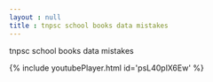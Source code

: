 ```yaml
---
layout : null
title : tnpsc school books data mistakes
---
```


tnpsc school books data mistakes



{% include youtubePlayer.html id='psL40plX6Ew' %}
